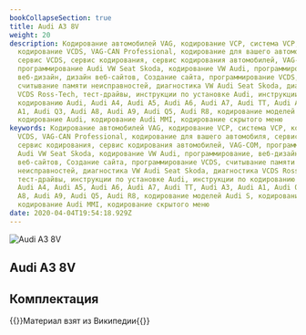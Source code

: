 ```yaml
---
bookCollapseSection: true
title: Audi A3 8V
weight: 20
description: Кодирование автомобилей VAG, кодирование VCP, система VCP,
  кодирование VCDS, VAG-CAN Professional, кодирование для вашего автомобиля,
  сервис VCDS, сервис кодирования, сервис кодирования автомобилей, VAG-COM,
  программирование Audi VW Seat Skoda, кодирование VW Audi, программирование,
  веб-дизайн, дизайн веб-сайтов, Создание сайта, программирование VCDS,
  считывание памяти неисправностей, диагностика VW Audi Seat Skoda, диагностика
  VCDS Ross-Tech, тест-драйвы, инструкции по установке Audi, инструкции по
  кодированию Audi, Audi A4, Audi A5, Audi A6, Audi A7, Audi TT, Audi A3, Audi
  A1, Audi Q3, Audi A8, Audi A9, Audi Q5, Audi R8, кодирование моделей Audi S,
  кодирование Audi, кодирование Audi MMI, кодирование скрытого меню
keywords: Кодирование автомобилей VAG, кодирование VCP, система VCP, кодирование
  VCDS, VAG-CAN Professional, кодирование для вашего автомобиля, сервис VCDS,
  сервис кодирования, сервис кодирования автомобилей, VAG-COM, программирование
  Audi VW Seat Skoda, кодирование VW Audi, программирование, веб-дизайн, дизайн
  веб-сайтов, Создание сайта, программирование VCDS, считывание памяти
  неисправностей, диагностика VW Audi Seat Skoda, диагностика VCDS Ross-Tech,
  тест-драйвы, инструкции по установке Audi, инструкции по кодированию Audi,
  Audi A4, Audi A5, Audi A6, Audi A7, Audi TT, Audi A3, Audi A1, Audi Q3, Audi
  A8, Audi A9, Audi Q5, Audi R8, кодирование моделей Audi S, кодирование Audi,
  кодирование Audi MMI, кодирование скрытого меню
date: 2020-04-04T19:54:18.929Z
---
```

![Audi A3 8V](/images/uploads/audi-a3-8v.jpg "Audi A3 8V")

## Audi A3 8V

## Комплектация

{{<hint info>}}Материал взят из Википедии{{</hint>}}